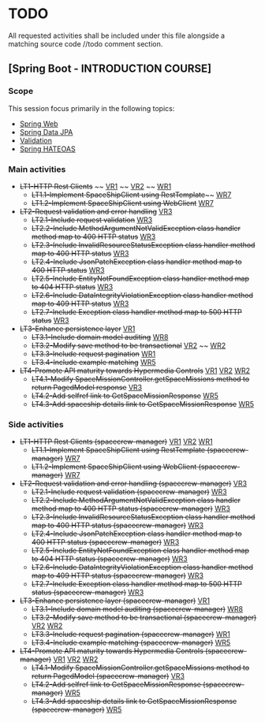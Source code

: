 # TODO

All requested activities shall be included under this file alongside a matching source code //todo comment section.

## [Spring Boot - INTRODUCTION COURSE]

### Scope

This session focus primarily in the following topics:

* [Spring Web](https://docs.spring.io/spring-boot/docs/2.4.5/reference/htmlsingle/#boot-features-developing-web-applications)
* [Spring Data JPA](https://docs.spring.io/spring-boot/docs/2.4.5/reference/htmlsingle/#boot-features-jpa-and-spring-data)
* [Validation](https://docs.spring.io/spring-boot/docs/2.4.5/reference/htmlsingle/#boot-features-validation)
* [Spring HATEOAS](https://docs.spring.io/spring-boot/docs/2.4.5/reference/htmlsingle/#boot-features-spring-hateoas)

### Main activities

- ~~LT1-HTTP Rest Clients~~
 ~~  [VR1](https://app.pluralsight.com/library/courses/spring-big-picture/table-of-contents)
 ~~  [VR2](https://app.pluralsight.com/library/courses/spring-boot-fundamentals/table-of-contents)
 ~~  [WR1](https://www.baeldung.com/spring-boot-start#web-and-the-controller)
   - ~~LT1.1-Implement SpaceShipClient using RestTemplate~~~~  [WR7](https://www.baeldung.com/spring-webclient-resttemplate)
   - ~~LT1.2-Implement SpaceShipClient using WebClient~~  [WR7](https://www.baeldung.com/spring-webclient-resttemplate)
- ~~LT2-Request validation and error handling~~  [VR3](https://app.pluralsight.com/player?course=spring-rest&author=peter-vanrijn&name=f22098f6-6f8a-4d98-a7f4-be46cdb4ecb0&clip=0&mode=live)
   - ~~LT2.1-Include request validation~~  [WR3](https://www.baeldung.com/exception-handling-for-rest-with-spring)
   - ~~LT2.2-Include MethodArgumentNotValidException class handler method map to 400 HTTP status~~  [WR3](https://www.baeldung.com/exception-handling-for-rest-with-spring)
   - ~~LT2.3-Include InvalidResourceStatusException class handler method map to 400 HTTP status~~  [WR3](https://www.baeldung.com/exception-handling-for-rest-with-spring)
   - ~~LT2.4-Include JsonPatchException class handler method map to 400 HTTP status~~  [WR3](https://www.baeldung.com/exception-handling-for-rest-with-spring)
   - ~~LT2.5-Include EntityNotFoundException class handler method map to 404 HTTP status~~  [WR3](https://www.baeldung.com/exception-handling-for-rest-with-spring)
   - ~~LT2.6-Include DataIntegrityViolationException class handler method map to 409 HTTP status~~  [WR3](https://www.baeldung.com/exception-handling-for-rest-with-spring)
   - ~~LT2.7-Include Exception class handler method map to 500 HTTP status~~  [WR3](https://www.baeldung.com/exception-handling-for-rest-with-spring)
- ~~LT3-Enhance persistence layer~~  [VR1](https://app.pluralsight.com/library/courses/spring-data-jpa-getting-started/table-of-contents)
   - ~~LT3.1-Include domain model auditing~~  [WR8](https://www.baeldung.com/database-auditing-jpa#spring)
   - ~~LT3.2-Modify save method to be transactional~~  [VR2](https://app.pluralsight.com/library/courses/data-transactions-spring/table-of-contents)
    ~~  [WR2](https://www.baeldung.com/transaction-configuration-with-jpa-and-spring)
   - ~~LT3.3-Include request pagination~~  [WR1](https://www.baeldung.com/spring-data-jpa-pagination-sorting)
   - ~~LT3.4-Include example matching~~  [WR5](https://www.baeldung.com/spring-data-query-by-example)
- ~~LT4-Promote API maturity towards Hypermedia Controls~~
 [VR1](https://app.pluralsight.com/library/courses/spring-big-picture/table-of-contents)
   [VR2](https://app.pluralsight.com/library/courses/spring-boot-fundamentals/table-of-contents)
   [WR2](https://spring.io/guides/gs/rest-service/)
   - ~~LT4.1-Modify SpaceMissionController.getSpaceMissions method to return PagedModel response~~  [VR3](https://app.pluralsight.com/player?course=spring-rest&author=peter-vanrijn&name=6fbffaa5-c1eb-4961-81b8-f34ef28cf5f6&clip=0&mode=live)
   - ~~LT4.2-Add selfref link to GetSpaceMissionResponse~~  [WR5](https://www.baeldung.com/spring-hateoas-tutorial)
   - ~~LT4.3-Add spaceship details link to GetSpaceMissionResponse~~  [WR5](https://www.baeldung.com/spring-hateoas-tutorial)


### Side activities

- ~~LT1-HTTP Rest Clients (spacecrew-manager)~~
   [VR1](https://app.pluralsight.com/library/courses/spring-big-picture/table-of-contents)
   [VR2](https://app.pluralsight.com/library/courses/spring-boot-fundamentals/table-of-contents)
   [WR1](https://www.baeldung.com/spring-boot-start#web-and-the-controller)
  - ~~LT1.1-Implement SpaceShipClient using RestTemplate (spacecrew-manager)~~  [WR7](https://www.baeldung.com/spring-webclient-resttemplate)
  - ~~LT1.2-Implement SpaceShipClient using WebClient (spacecrew-manager)~~  [WR7](https://www.baeldung.com/spring-webclient-resttemplate)
- ~~LT2-Request validation and error handling (spacecrew-manager)~~  [VR3](https://app.pluralsight.com/player?course=spring-rest&author=peter-vanrijn&name=f22098f6-6f8a-4d98-a7f4-be46cdb4ecb0&clip=0&mode=live)
  - ~~LT2.1-Include request validation (spacecrew-manager)~~  [WR3](https://www.baeldung.com/exception-handling-for-rest-with-spring)
  - ~~LT2.2-Include MethodArgumentNotValidException class handler method map to 400 HTTP status (spacecrew-manager)~~  [WR3](https://www.baeldung.com/exception-handling-for-rest-with-spring)
  - ~~LT2.3-Include InvalidResourceStatusException class handler method map to 400 HTTP status (spacecrew-manager)~~  [WR3](https://www.baeldung.com/exception-handling-for-rest-with-spring)
  - ~~LT2.4-Include JsonPatchException class handler method map to 400 HTTP status (spacecrew-manager)~~  [WR3](https://www.baeldung.com/exception-handling-for-rest-with-spring)
  - ~~LT2.5-Include EntityNotFoundException class handler method map to 404 HTTP status (spacecrew-manager)~~  [WR3](https://www.baeldung.com/exception-handling-for-rest-with-spring)
  - ~~LT2.6-Include DataIntegrityViolationException class handler method map to 409 HTTP status (spacecrew-manager)~~  [WR3](https://www.baeldung.com/exception-handling-for-rest-with-spring)
  - ~~LT2.7-Include Exception class handler method map to 500 HTTP status (spacecrew-manager)~~  [WR3](https://www.baeldung.com/exception-handling-for-rest-with-spring)
- ~~LT3-Enhance persistence layer (spacecrew-manager)~~  [VR1](https://app.pluralsight.com/library/courses/spring-data-jpa-getting-started/table-of-contents)
  - ~~LT3.1-Include domain model auditing (spacecrew-manager)~~  [WR8](https://www.baeldung.com/database-auditing-jpa#spring)
  - ~~LT3.2-Modify save method to be transactional (spacecrew-manager)~~  [VR2](https://app.pluralsight.com/library/courses/data-transactions-spring/table-of-contents)
   [WR2](https://www.baeldung.com/transaction-configuration-with-jpa-and-spring)
  - ~~LT3.3-Include request pagination (spacecrew-manager)~~  [WR1](https://www.baeldung.com/spring-data-jpa-pagination-sorting)
  - ~~LT3.4-Include example matching (spacecrew-manager)~~  [WR5](https://www.baeldung.com/spring-data-query-by-example)
- ~~LT4-Promote API maturity towards Hypermedia Controls (spacecrew-manager)~~ [VR1](https://app.pluralsight.com/library/courses/spring-big-picture/table-of-contents)
  [VR2](https://app.pluralsight.com/library/courses/spring-boot-fundamentals/table-of-contents)
  [WR2](https://spring.io/guides/gs/rest-service/)
  - ~~LT4.1-Modify SpaceMissionController.getSpaceMissions method to return PagedModel<GetSpaceMissionResponse> (spacecrew-manager)~~  [VR3](https://app.pluralsight.com/player?course=spring-rest&author=peter-vanrijn&name=6fbffaa5-c1eb-4961-81b8-f34ef28cf5f6&clip=0&mode=live)
  - ~~LT4.2-Add selfref link to GetSpaceMissionResponse (spacecrew-manager)~~  [WR5](https://www.baeldung.com/spring-hateoas-tutorial)
  - ~~LT4.3-Add spaceship details link to GetSpaceMissionResponse (spacecrew-manager)~~  [WR5](https://www.baeldung.com/spring-hateoas-tutorial)